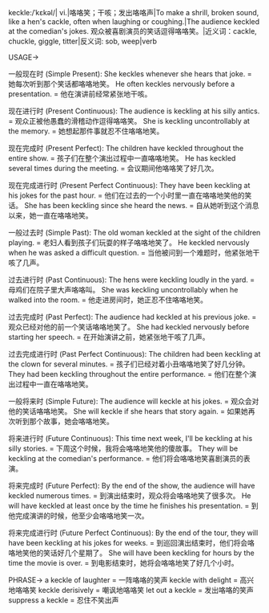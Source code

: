 keckle:/ˈkɛkəl/| vi.|咯咯笑；干咳；发出咯咯声|To make a shrill, broken sound, like a hen's cackle, often when laughing or coughing.|The audience keckled at the comedian's jokes. 观众被喜剧演员的笑话逗得咯咯笑。|近义词：cackle, chuckle, giggle, titter|反义词: sob, weep|verb

USAGE->

一般现在时 (Simple Present):
She keckles whenever she hears that joke. = 她每次听到那个笑话都咯咯地笑。
He often keckles nervously before a presentation. = 他在演讲前经常紧张地干咳。


现在进行时 (Present Continuous):
The audience is keckling at his silly antics. = 观众正被他愚蠢的滑稽动作逗得咯咯笑。
She is keckling uncontrollably at the memory. = 她想起那件事就忍不住咯咯地笑。


现在完成时 (Present Perfect):
The children have keckled throughout the entire show. = 孩子们在整个演出过程中一直咯咯地笑。
He has keckled several times during the meeting. = 会议期间他咯咯笑了好几次。


现在完成进行时 (Present Perfect Continuous):
They have been keckling at his jokes for the past hour. = 他们在过去的一个小时里一直在咯咯地笑他的笑话。
She has been keckling since she heard the news. = 自从她听到这个消息以来，她一直在咯咯地笑。


一般过去时 (Simple Past):
The old woman keckled at the sight of the children playing. = 老妇人看到孩子们玩耍的样子咯咯地笑了。
He keckled nervously when he was asked a difficult question. = 当他被问到一个难题时，他紧张地干咳了几声。


过去进行时 (Past Continuous):
The hens were keckling loudly in the yard. = 母鸡们在院子里大声咯咯叫。
She was keckling uncontrollably when he walked into the room. = 他走进房间时，她正忍不住咯咯地笑。


过去完成时 (Past Perfect):
The audience had keckled at his previous joke. = 观众已经对他的前一个笑话咯咯地笑了。
She had keckled nervously before starting her speech. = 在开始演讲之前，她紧张地干咳了几声。


过去完成进行时 (Past Perfect Continuous):
The children had been keckling at the clown for several minutes. = 孩子们已经对着小丑咯咯地笑了好几分钟。
They had been keckling throughout the entire performance. = 他们在整个演出过程中一直在咯咯地笑。


一般将来时 (Simple Future):
The audience will keckle at his jokes. = 观众会对他的笑话咯咯地笑。
She will keckle if she hears that story again. = 如果她再次听到那个故事，她会咯咯地笑。


将来进行时 (Future Continuous):
This time next week, I'll be keckling at his silly stories. = 下周这个时候，我将会咯咯地笑他的傻故事。
They will be keckling at the comedian's performance. = 他们将会咯咯地笑喜剧演员的表演。


将来完成时 (Future Perfect):
By the end of the show, the audience will have keckled numerous times. = 到演出结束时，观众将会咯咯地笑了很多次。
He will have keckled at least once by the time he finishes his presentation. = 到他完成演讲的时候，他至少会咯咯地笑一次。


将来完成进行时 (Future Perfect Continuous):
By the end of the tour, they will have been keckling at his jokes for weeks. = 到巡回演出结束时，他们将会咯咯地笑他的笑话好几个星期了。
She will have been keckling for hours by the time the movie is over. = 到电影结束时，她将会咯咯地笑了好几个小时。


PHRASE->
a keckle of laughter = 一阵咯咯的笑声
keckle with delight = 高兴地咯咯笑
keckle derisively = 嘲讽地咯咯笑
let out a keckle = 发出咯咯的笑声
suppress a keckle = 忍住不笑出声
